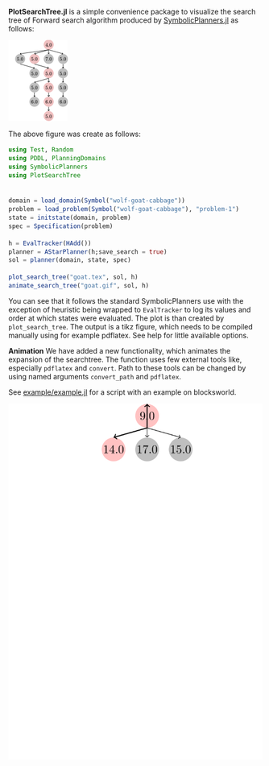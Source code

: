 **PlotSearchTree.jl**
is a simple convenience package to visualize the search tree of Forward search algorithm produced by [SymbolicPlanners.jl](https://github.com/JuliaPlanners/SymbolicPlanners.jl) as follows:

![img](goat.png)

The above figure was create as follows:
```julia
using Test, Random
using PDDL, PlanningDomains
using SymbolicPlanners
using PlotSearchTree 


domain = load_domain(Symbol("wolf-goat-cabbage"))
problem = load_problem(Symbol("wolf-goat-cabbage"), "problem-1")
state = initstate(domain, problem)
spec = Specification(problem)

h = EvalTracker(HAdd())
planner = AStarPlanner(h;save_search = true)
sol = planner(domain, state, spec)

plot_search_tree("goat.tex", sol, h)
animate_search_tree("goat.gif", sol, h)
```
You can see that it follows the standard SymbolicPlanners use with the exception of heuristic being wrapped to `EvalTracker` to log its values and order at which states were evaluated. The plot is than created by `plot_search_tree`. The output is a tikz figure, which needs to be compiled manually using for example pdflatex. See help for little available options.


**Animation** We have added a new functionality, which animates the expansion of the searchtree. The function uses few external tools like, especially `pdflatex` and `convert`. Path to these tools can be changed by using named arguments `convert_path` and `pdflatex`.

See [example/example.jl](example/example.jl) for a script with an example on blocksworld.

![img](example/blocksworld.gif)
